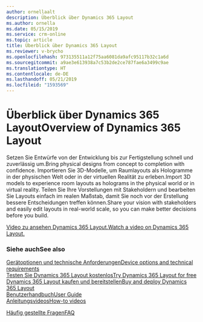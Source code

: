 ```yaml
---
author: ornellaalt
description: Überblick über Dynamics 365 Layout
ms.author: ornella
ms.date: 05/15/2019
ms.service: crm-online
ms.topic: article
title: Überblick über Dynamics 365 Layout
ms.reviewer: v-brycho
ms.openlocfilehash: 973135511a12f75aa6081da9afc95117b32c1a6d
ms.sourcegitcommit: a9ae3e613938a7c53b2de2ce787fae6a3499c9ae
ms.translationtype: HT
ms.contentlocale: de-DE
ms.lasthandoff: 05/21/2019
ms.locfileid: "1593569"
---
```

# <a name="overview-of-dynamics-365-layout"></a><span data-ttu-id="fd607-103">Überblick über Dynamics 365 Layout</span><span class="sxs-lookup"><span data-stu-id="fd607-103">Overview of Dynamics 365 Layout</span></span>

<span data-ttu-id="fd607-104">Setzen Sie Entwürfe von der Entwicklung bis zur Fertigstellung schnell und zuverlässig um.</span><span class="sxs-lookup"><span data-stu-id="fd607-104">Bring physical designs from concept to completion with confidence.</span></span> <span data-ttu-id="fd607-105">Importieren Sie 3D-Modelle, um Raumlayouts als Hologramme in der physischen Welt oder in der virtuellen Realität zu erleben.</span><span class="sxs-lookup"><span data-stu-id="fd607-105">Import 3D models to experience room layouts as holograms in the physical world or in virtual reality.</span></span> <span data-ttu-id="fd607-106">Teilen Sie Ihre Vorstellungen mit Stakeholdern und bearbeiten Sie Layouts einfach im realen Maßstab, damit Sie noch vor der Erstellung bessere Entscheidungen treffen können.</span><span class="sxs-lookup"><span data-stu-id="fd607-106">Share your vision with stakeholders and easily edit layouts in real-world scale, so you can make better decisions before you build.</span></span>

[<span data-ttu-id="fd607-107">Video zu ansehen Dynamics 365 Layout.</span><span class="sxs-lookup"><span data-stu-id="fd607-107">Watch a video on Dynamics 365 Layout.</span></span>](https://dynamics.microsoft.com/en-us/mixed-reality/layout/)


### <a name="see-also"></a><span data-ttu-id="fd607-108">Siehe auch</span><span class="sxs-lookup"><span data-stu-id="fd607-108">See also</span></span>
[<span data-ttu-id="fd607-109">Gerätoptionen und technische Anforderungen</span><span class="sxs-lookup"><span data-stu-id="fd607-109">Device options and technical requirements</span></span>](requirements.md)<br/>
[<span data-ttu-id="fd607-110">Testen Sie Dynamics 365 Layout kostenlos</span><span class="sxs-lookup"><span data-stu-id="fd607-110">Try Dynamics 365 Layout for free</span></span>](try-layout-free.md)<br/>
[<span data-ttu-id="fd607-111">Dynamics 365 Layout kaufen und bereitstellen</span><span class="sxs-lookup"><span data-stu-id="fd607-111">Buy and deploy Dynamics 365 Layout</span></span>](buy-and-deploy-layout.md)<br>
[<span data-ttu-id="fd607-112">Benutzerhandbuch</span><span class="sxs-lookup"><span data-stu-id="fd607-112">User Guide</span></span>](user-guide.md)<br/>
[<span data-ttu-id="fd607-113">Anleitungsvideos</span><span class="sxs-lookup"><span data-stu-id="fd607-113">How-to videos</span></span>](videos.md)<br/>

[<span data-ttu-id="fd607-114">Häufig gestellte Fragen</span><span class="sxs-lookup"><span data-stu-id="fd607-114">FAQ</span></span>](faq.md)<br/>
